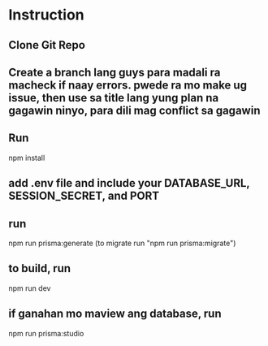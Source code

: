 # Instruction

## Clone Git Repo

## Create a branch lang guys para madali ra macheck if naay errors. pwede ra mo make ug issue, then use sa title lang yung plan na gagawin ninyo, para dili mag conflict sa gagawin

## Run

npm install

## add .env file and include your DATABASE_URL, SESSION_SECRET, and PORT

## run

npm run prisma:generate (to migrate run "npm run prisma:migrate")

## to build, run

npm run dev

## if ganahan mo maview ang database, run

npm run prisma:studio
